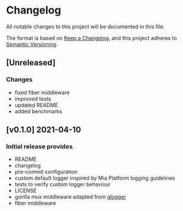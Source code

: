 # Changelog
All notable changes to this project will be documented in this file.

The format is based on [Keep a Changelog](https://keepachangelog.com/en/1.0.0/),
and this project adheres to [Semantic Versioning](https://semver.org/spec/v2.0.0.html).

## [Unreleased]

### Changes

- fixed fiber middleware
- improved tests
- updated README
- added benchmarks

## [v0.1.0] 2021-04-10

### Initial release provides
- README
- changelog
- pre-commit configuration
- custom default logger inspired by Mia Platform logging guidelines
- tests to verify custom logger behaviour
- LICENSE
- gorilla mux middleware adapted from [glogger](https://github.com/mia-platform/glogger)
- fiber middleware
